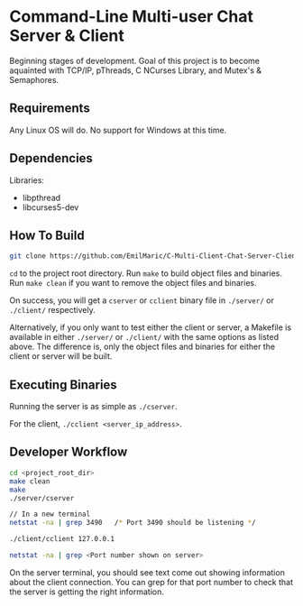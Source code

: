 # Command-Line Multi-user Chat Server & Client
Beginning stages of development. Goal of this project is to become aquainted with TCP/IP, pThreads, C NCurses Library, and Mutex's & Semaphores.

## Requirements
Any Linux OS will do. No support for Windows at this time.

## Dependencies
Libraries: 
* libpthread
* libcurses5-dev

## How To Build
```bash
git clone https://github.com/EmilMaric/C-Multi-Client-Chat-Server-Client.git
```
`cd` to the project root directory. Run `make` to build object files and binaries. Run `make clean` if you want to remove the object files and binaries.

On success, you will get a `cserver` or `cclient` binary file in `./server/` or `./client/` respectively.

Alternatively, if you only want to test either the client or server, a Makefile is available in either `./server/` or `./client/` with the same options as listed above. The difference is, only the object files and binaries for either the client or server will be built.

## Executing Binaries
Running the server is as simple as `./cserver`.

For the client, `./cclient <server_ip_address>`. 

## Developer Workflow
```bash
cd <project_root_dir>
make clean
make
./server/cserver

// In a new terminal
netstat -na | grep 3490   /* Port 3490 should be listening */

./client/cclient 127.0.0.1

netstat -na | grep <Port number shown on server>
```
On the server terminal, you should see text come out showing information about the client connection. You can grep for that port number to check that the server is getting the right information. 
